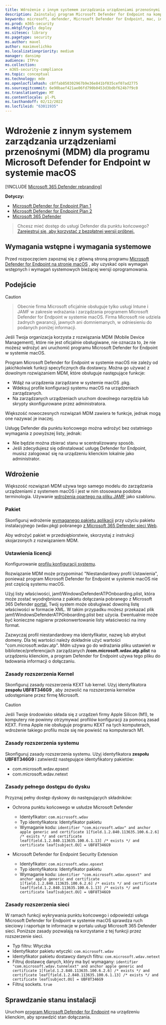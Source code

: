 ```yaml
---
title: Wdrożenie z innym systemem zarządzania urządzeniami przenośnymi dla programu Microsoft Defender dla punktu końcowego na komputerze Mac
description: Zainstaluj program Microsoft Defender for Endpoint na komputerze Mac na innych rozwiązaniach zarządzania.
keywords: microsoft, defender, Microsoft Defender for Endpoint, mac, installation, deploy, macos, catalina, mojave, high sierra
ms.prod: m365-security
ms.mktglfcycl: deploy
ms.sitesec: library
ms.pagetype: security
ms.author: mavel
author: maximvelichko
ms.localizationpriority: medium
manager: dansimp
audience: ITPro
ms.collection:
- m365-security-compliance
ms.topic: conceptual
ms.technology: mde
ms.openlocfilehash: c8ffab850302967b9e36e841bf035cef07ad2775
ms.sourcegitcommit: 6e90baef421ae06fd790b0453d3bdbf624b7f9c0
ms.translationtype: MT
ms.contentlocale: pl-PL
ms.lasthandoff: 02/12/2022
ms.locfileid: "63011935"
---
```

# <a name="deployment-with-a-different-mobile-device-management-mdm-system-for-microsoft-defender-for-endpoint-on-macos"></a>Wdrożenie z innym systemem zarządzania urządzeniami przenośnymi (MDM) dla programu Microsoft Defender for Endpoint w systemie macOS

[!INCLUDE [Microsoft 365 Defender rebranding](../../includes/microsoft-defender.md)]


**Dotyczy:**
- [Microsoft Defender for Endpoint Plan 1](https://go.microsoft.com/fwlink/p/?linkid=2154037)
- [Microsoft Defender for Endpoint Plan 2](https://go.microsoft.com/fwlink/p/?linkid=2154037)
- [Microsoft 365 Defender](https://go.microsoft.com/fwlink/?linkid=2118804)

> Chcesz mieć dostęp do usługi Defender dla punktu końcowego? [Zarejestruj się, aby korzystać z bezpłatnej wersji próbnej.](https://signup.microsoft.com/create-account/signup?products=7f379fee-c4f9-4278-b0a1-e4c8c2fcdf7e&ru=https://aka.ms/MDEp2OpenTrial?ocid=docs-wdatp-investigateip-abovefoldlink)
 
## <a name="prerequisites-and-system-requirements"></a>Wymagania wstępne i wymagania systemowe

Przed rozpoczęciem zapoznaj się z główną stroną programu [Microsoft Defender for Endpoint na stronie macOS](microsoft-defender-endpoint-mac.md) , aby uzyskać opis wymagań wstępnych i wymagań systemowych bieżącej wersji oprogramowania.


## <a name="approach"></a>Podejście

> [!CAUTION]

> Obecnie firma Microsoft oficjalnie obsługuje tylko usługi Intune i JAMF w zakresie wdrażania i zarządzania programem Microsoft Defender for Endpoint w systemie macOS. Firma Microsoft nie udziela żadnych gwarancji, jawnych ani domniemanych, w odniesieniu do podanych poniżej informacji.

Jeśli Twoja organizacja korzysta z rozwiązania MDM (Mobile Device Management), które nie jest oficjalnie obsługiwane, nie oznacza to, że nie możesz wdrożyć ani uruchomić programu Microsoft Defender for Endpoint w systemie macOS.

Program Microsoft Defender for Endpoint w systemie macOS nie zależy od jakichkolwiek funkcji specyficznych dla dostawcy. Można go używać z dowolnym rozwiązaniem MDM, które obsługuje następujące funkcje:

- Wdąż na urządzenia zarządzane w systemie macOS .pkg.
- Wdeksuj profile konfiguracji systemu macOS na urządzeniach zarządzanych.
- Na zarządzanych urządzeniach uruchom dowolnego narzędzia lub skrypty skonfigurowane przez administratora.

Większość nowoczesnych rozwiązań MDM zawiera te funkcje, jednak mogą one nazywać je inaczej.

Usługę Defender dla punktu końcowego można wdrożyć bez ostatniego wymagania z powyższej listy, jednak:

- Nie będzie można zbierać stanu w scentralizowany sposób.
- Jeśli zdecydujesz się odinstalować usługę Defender for Endpoint, musisz zalogować się na urządzeniu klienckim lokalnie jako administrator.

## <a name="deployment"></a>Wdrożenie

Większość rozwiązań MDM używa tego samego modelu do zarządzania urządzeniami z systemem macOS i jest w nim stosowana podobna terminologia. Używanie [wdrożenia opartego na pliku JAMF](mac-install-with-jamf.md) jako szablonu.

### <a name="package"></a>Pakiet

Skonfiguruj wdrożenie [wymaganego pakietu aplikacji](mac-install-with-jamf.md) przy użyciu pakietu instalacyjnego (wdav.pkg) pobranego [z Microsoft 365 Defender sieci Web](mac-install-with-jamf.md).

Aby wdrożyć pakiet w przedsiębiorstwie, skorzystaj z instrukcji skojarzonych z rozwiązaniem MDM.

### <a name="license-settings"></a>Ustawienia licencji

Konfigurowanie [profilu konfiguracji systemu](mac-install-with-jamf.md). 

Rozwiązanie MDM może przypominać "Niestandardowy profil Ustawienia", ponieważ program Microsoft Defender for Endpoint w systemie macOS nie jest częścią systemu macOS.

Użyj listy właściwości, jamf/WindowsDefenderATPOnboarding.plist, która może zostać wyodrębniona z pakietu dołączania pobranego z Microsoft 365 Defender [portal.](mac-install-with-jamf.md)
Twój system może obsługiwać dowolną listę właściwości w formacie XML. W takim przypadku możesz przekazać plik jamf/WindowsDefenderATPOnboarding.plist bez użycia.
Ewentualnie może być konieczne najpierw przekonwertowanie listy właściwości na inny format.

Zazwyczaj profil niestandardowy ma identyfikator, nazwę lub atrybut domeny. Dla tej wartości należy dokładnie użyć wartości "com.microsoft.wdav.atp".
Mdm używa go do wdrażania pliku ustawień w bibliotece/preferencjach zarządzanych **/com.microsoft.wdav.atp.plist** na urządzeniu klienckim, a program Defender for Endpoint używa tego pliku do ładowania informacji o dołączaniu.

### <a name="kernel-extension-policy"></a>Zasady rozszerzenia Kernel

Skonfiguruj zasady rozszerzenia KEXT lub kernel. Użyj identyfikatora **zespołu UBF8T346G9** , aby zezwolić na rozszerzenia kernelów udostępniane przez firmę Microsoft.

> [!CAUTION]
> Jeśli Twoje środowisko składa się z urządzeń firmy Apple Silicon (M1), te komputery nie powinny otrzymywać profilów konfiguracji za pomocą zasad KEXT.
> Firma Apple nie obsługuje programu KEXT na tych komputerach, wdrożenie takiego profilu może się nie powieść na komputerach M1.

### <a name="system-extension-policy"></a>Zasady rozszerzenia systemu

Skonfiguruj zasady rozszerzenia systemu. Użyj identyfikatora **zespołu UBF8T346G9** i zatwierdź następujące identyfikatory pakietów:

- com.microsoft.wdav.epsext
- com.microsoft.wdav.netext

### <a name="full-disk-access-policy"></a>Zasady pełnego dostępu do dysku

Przyznaj pełny dostęp dyskowy do następujących składników:

- Ochrona punktu końcowego w usłudze Microsoft Defender
    - Identyfikator: `com.microsoft.wdav`
    - Typ identyfikatora: Identyfikator pakietu
    - Wymaganie kodu: `identifier "com.microsoft.wdav" and anchor apple generic and certificate 1[field.1.2.840.113635.100.6.2.6] /* exists */ and certificate leaf[field.1.2.840.113635.100.6.1.13] /* exists */ and certificate leaf[subject.OU] = UBF8T346G9`

- Microsoft Defender for Endpoint Security Extension
    - Identyfikator: `com.microsoft.wdav.epsext`
    - Typ identyfikatora: Identyfikator pakietu
    - Wymaganie kodu: `identifier "com.microsoft.wdav.epsext" and anchor apple generic and certificate 1[field.1.2.840.113635.100.6.2.6] /* exists */ and certificate leaf[field.1.2.840.113635.100.6.1.13] /* exists */ and certificate leaf[subject.OU] = UBF8T346G9`

### <a name="network-extension-policy"></a>Zasady rozszerzenia sieci

W ramach funkcji wykrywania punktu końcowego i odpowiedzi usługa Microsoft Defender for Endpoint w systemie macOS sprawdza ruch sieciowy i raportuje te informacje w portalu usługi Microsoft 365 Defender sieci. Poniższe zasady pozwalają na korzystanie z tej funkcji przez rozszerzenie sieci.

- Typ filtru: Wtyczka
- Identyfikator pakietu wtyczki: `com.microsoft.wdav`
- Identyfikator pakietu dostawcy danych filtru: `com.microsoft.wdav.netext`
- Filtruj dostawcę danych, który ma być wymagany: `identifier "com.microsoft.wdav.tunnelext" and anchor apple generic and certificate 1[field.1.2.840.113635.100.6.2.6] /* exists */ and certificate leaf[field.1.2.840.113635.100.6.1.13] /* exists */ and certificate leaf[subject.OU] = UBF8T346G9`
- Filtruj sockets. `true`

## <a name="check-installation-status"></a>Sprawdzanie stanu instalacji

Uruchom [program Microsoft Defender for Endpoint](mac-install-with-jamf.md) na urządzeniu klienckim, aby sprawdzić stan dołączania.
